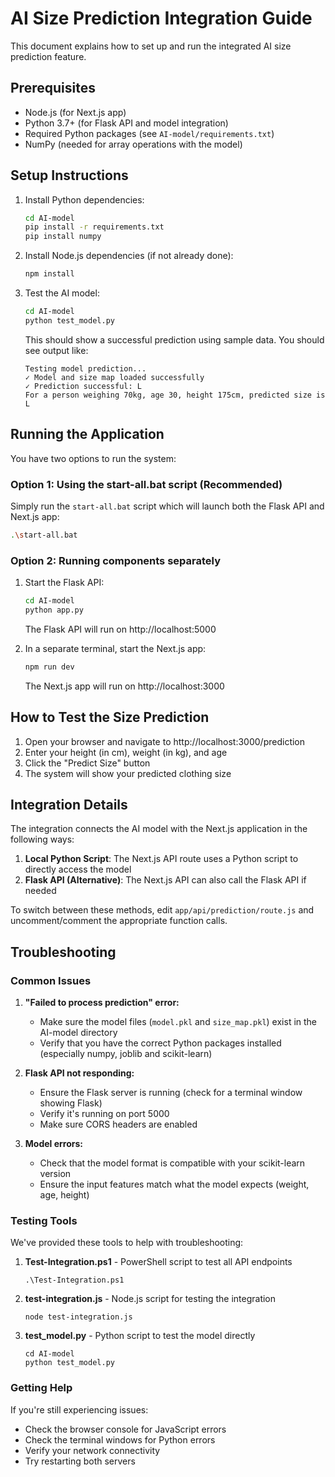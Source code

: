 # AI Size Prediction Integration Guide

This document explains how to set up and run the integrated AI size prediction feature.

## Prerequisites

- Node.js (for Next.js app)
- Python 3.7+ (for Flask API and model integration)
- Required Python packages (see `AI-model/requirements.txt`)
- NumPy (needed for array operations with the model)

## Setup Instructions

1. Install Python dependencies:
   ```bash
   cd AI-model
   pip install -r requirements.txt
   pip install numpy
   ```

2. Install Node.js dependencies (if not already done):
   ```bash
   npm install
   ```

3. Test the AI model:
   ```bash
   cd AI-model
   python test_model.py
   ```
   This should show a successful prediction using sample data. You should see output like:
   ```
   Testing model prediction...
   ✓ Model and size map loaded successfully
   ✓ Prediction successful: L
   For a person weighing 70kg, age 30, height 175cm, predicted size is L
   ```

## Running the Application

You have two options to run the system:

### Option 1: Using the start-all.bat script (Recommended)

Simply run the `start-all.bat` script which will launch both the Flask API and Next.js app:

```bash
.\start-all.bat
```

### Option 2: Running components separately

1. Start the Flask API:
   ```bash
   cd AI-model
   python app.py
   ```
   The Flask API will run on http://localhost:5000

2. In a separate terminal, start the Next.js app:
   ```bash
   npm run dev
   ```
   The Next.js app will run on http://localhost:3000

## How to Test the Size Prediction

1. Open your browser and navigate to http://localhost:3000/prediction
2. Enter your height (in cm), weight (in kg), and age
3. Click the "Predict Size" button
4. The system will show your predicted clothing size

## Integration Details

The integration connects the AI model with the Next.js application in the following ways:

1. **Local Python Script**: The Next.js API route uses a Python script to directly access the model
2. **Flask API (Alternative)**: The Next.js API can also call the Flask API if needed

To switch between these methods, edit `app/api/prediction/route.js` and uncomment/comment the appropriate function calls.

## Troubleshooting

### Common Issues

1. **"Failed to process prediction" error:**
   - Make sure the model files (`model.pkl` and `size_map.pkl`) exist in the AI-model directory
   - Verify that you have the correct Python packages installed (especially numpy, joblib and scikit-learn)

2. **Flask API not responding:**
   - Ensure the Flask server is running (check for a terminal window showing Flask)
   - Verify it's running on port 5000
   - Make sure CORS headers are enabled

3. **Model errors:**
   - Check that the model format is compatible with your scikit-learn version
   - Ensure the input features match what the model expects (weight, age, height)

### Testing Tools

We've provided these tools to help with troubleshooting:

1. **Test-Integration.ps1** - PowerShell script to test all API endpoints
   ```
   .\Test-Integration.ps1
   ```

2. **test-integration.js** - Node.js script for testing the integration
   ```
   node test-integration.js
   ```

3. **test_model.py** - Python script to test the model directly
   ```
   cd AI-model
   python test_model.py
   ```

### Getting Help

If you're still experiencing issues:
- Check the browser console for JavaScript errors
- Check the terminal windows for Python errors
- Verify your network connectivity
- Try restarting both servers
